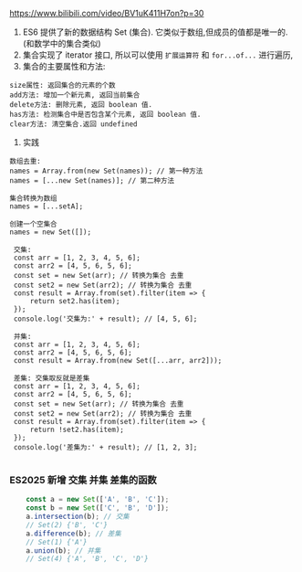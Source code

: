 <https://www.bilibili.com/video/BV1uK411H7on?p=30>

1.  ES6 提供了新的数据结构 Set (集合). 它类似于数组,但成员的值都是唯一的.(和数学中的集合类似)
2.  集合实现了 iterator 接口, 所以可以使用 `扩展运算符` 和 `for...of...` 进行遍历,
3.  集合的主要属性和方法:

<!---->

    size属性: 返回集合的元素的个数
    add方法: 增加一个新元素, 返回当前集合
    delete方法: 删除元素, 返回 boolean 值.
    has方法: 检测集合中是否包含某个元素, 返回 boolean 值.
    clear方法: 清空集合.返回 undefined

1.  实践

```
数组去重: 
names = Array.from(new Set(names)); // 第一种方法        
names = [...new Set(names)]; // 第二种方法

集合转换为数组
names = [...setA];

创建一个空集合
names = new Set([]);

```

     交集: 
     const arr = [1, 2, 3, 4, 5, 6];
     const arr2 = [4, 5, 6, 5, 6];
     const set = new Set(arr); // 转换为集合 去重
     const set2 = new Set(arr2); // 转换为集合 去重
     const result = Array.from(set).filter(item => {
         return set2.has(item);
     });
     console.log('交集为:' + result); // [4, 5, 6];

<!---->

     并集:
     const arr = [1, 2, 3, 4, 5, 6];
     const arr2 = [4, 5, 6, 5, 6];
     const result = Array.from(new Set([...arr, arr2]));

```
 差集: 交集取反就是差集
 const arr = [1, 2, 3, 4, 5, 6];
 const arr2 = [4, 5, 6, 5, 6];
 const set = new Set(arr); // 转换为集合 去重
 const set2 = new Set(arr2); // 转换为集合 去重
 const result = Array.from(set).filter(item => {
     return !set2.has(item);
 });
 console.log('差集为:' + result); // [1, 2, 3];
 
```

### ES2025 新增 交集 并集 差集的函数

```javascript
	const a = new Set(['A', 'B', 'C']);
	const b = new Set(['C', 'B', 'D']);
	a.intersection(b); // 交集
	// Set(2) {'B', 'C'}
	a.difference(b); // 差集
	// Set(1) {'A'}
	a.union(b); // 并集
	// Set(4) {'A', 'B', 'C', 'D'}
```
